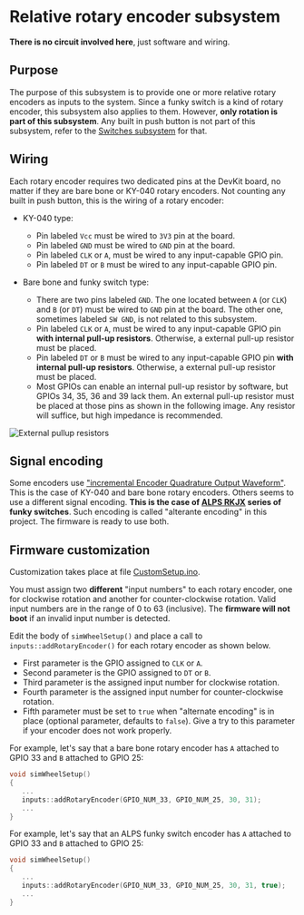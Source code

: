 # Relative rotary encoder subsystem

**There is no circuit involved here**, just software and wiring.

## Purpose

The purpose of this subsystem is to provide one or more relative rotary encoders as inputs to the system. Since a funky switch is a kind of rotary encoder, this subsystem also applies to them. However, **only rotation is part of this subsystem**. Any built in push button is not part of this subsystem, refer to the [Switches subsystem](../Switches/Switches_en.md) for that.

## Wiring

Each rotary encoder requires two dedicated pins at the DevKit board, no matter if they are bare bone or KY-040 rotary encoders. Not counting any built in push button, this is the wiring of a rotary encoder:

- KY-040 type:

  - Pin labeled `Vcc` must be wired to `3V3` pin at the board.
  - Pin labeled `GND` must be wired to `GND` pin at the board.
  - Pin labeled `CLK` or `A`, must be wired to any input-capable GPIO pin.
  - Pin labeled `DT` or `B` must be wired to any input-capable GPIO pin.

- Bare bone and funky switch type:

  - There are two pins labeled `GND`. The one located between `A` (or `CLK`) and `B` (or `DT`) must be wired to `GND` pin at the board. The other one, sometimes labeled `SW GND`, is not related to this subsystem.
  - Pin labeled `CLK` or `A`, must be wired to any input-capable GPIO pin **with internal pull-up resistors**. Otherwise, a external pull-up resistor must be placed.
  - Pin labeled `DT` or `B` must be wired to any input-capable GPIO pin **with internal pull-up resistors**. Otherwise, a external pull-up resistor must be placed.
  - Most GPIOs can enable an internal pull-up resistor by software, but GPIOs 34, 35, 36 and 39 lack them. An external pull-up resistor must be placed at those pins as shown in the following image. Any resistor will suffice, but high impedance is recommended.

![External pullup resistors](./ExternalPullupEncoder.png)

## Signal encoding

Some encoders use ["incremental Encoder Quadrature Output Waveform"](https://www.allaboutcircuits.com/projects/how-to-use-a-rotary-encoder-in-a-mcu-based-project/). This is the case of KY-040 and bare bone rotary encoders.
Others seems to use a different signal encoding. **This is the case of [ALPS RKJX](https://docs.rs-online.com/5b4c/0900766b8152c2e9.pdf) series of funky switches**. Such encoding is called "alterante encoding" in this project.
The firmware is ready to use both.

## Firmware customization

Customization takes place at file [CustomSetup.ino](../../../../src/Firmware/CustomSetup/CustomSetup.ino).

You must assign two **different** "input numbers" to each rotary encoder, one for clockwise rotation and another for counter-clockwise rotation.
Valid input numbers are in the range of 0 to 63 (inclusive).
The **firmware will not boot** if an invalid input number is detected.

Edit the body of `simWheelSetup()` and place a call to `inputs::addRotaryEncoder()` for each rotary encoder as shown below.

- First parameter is the GPIO assigned to `CLK` or `A`.
- Second parameter is the GPIO assigned to `DT` or `B`.
- Third parameter is the assigned input number for clockwise rotation.
- Fourth parameter is the assigned input number for counter-clockwise rotation.
- Fifth parameter must be set to `true` when "alternate encoding" is in place (optional parameter, defaults to `false`). Give a try to this parameter if your encoder does not work properly.

For example, let's say that a bare bone rotary encoder has `A` attached to GPIO 33 and `B` attached to GPIO 25:

```c
void simWheelSetup()
{
   ...
   inputs::addRotaryEncoder(GPIO_NUM_33, GPIO_NUM_25, 30, 31);
   ...
}
```

For example, let's say that an ALPS funky switch encoder has `A` attached to GPIO 33 and `B` attached to GPIO 25:

```c
void simWheelSetup()
{
   ...
   inputs::addRotaryEncoder(GPIO_NUM_33, GPIO_NUM_25, 30, 31, true);
   ...
}
```
